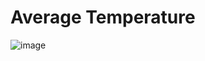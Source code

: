 <h1>Average Temperature</h1>

![image](https://github.com/user-attachments/assets/f6ae0b38-5ebe-4e61-b7b4-e0f92a163670)
